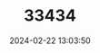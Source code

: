 ---
title: "33434"
category: "Shorea slootenii"
draft: false
date: 2024-02-22 13:03:50
languages:
  Malay: ["Meranti Kepong Kasar", "Seraya Kepong Kasar"]
---